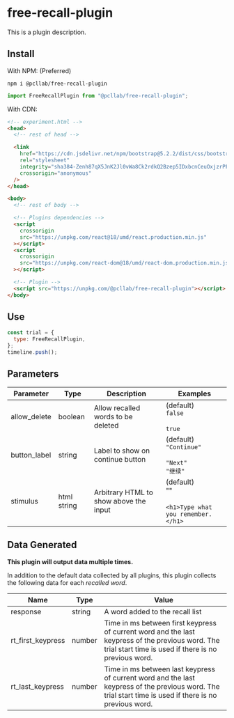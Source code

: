 # free-recall-plugin

This is a plugin description.

## Install

With NPM: (Preferred)

```
npm i @pcllab/free-recall-plugin
```

```js
import FreeRecallPlugin from "@pcllab/free-recall-plugin";
```

With CDN:

```html
<!-- experiment.html -->
<head>
  <!-- rest of head -->

  <link
    href="https://cdn.jsdelivr.net/npm/bootstrap@5.2.2/dist/css/bootstrap.min.css"
    rel="stylesheet"
    integrity="sha384-Zenh87qX5JnK2Jl0vWa8Ck2rdkQ2Bzep5IDxbcnCeuOxjzrPF/et3URy9Bv1WTRi"
    crossorigin="anonymous"
  />
</head>

<body>
  <!-- rest of body -->

  <!-- Plugins dependencies -->
  <script
    crossorigin
    src="https://unpkg.com/react@18/umd/react.production.min.js"
  ></script>
  <script
    crossorigin
    src="https://unpkg.com/react-dom@18/umd/react-dom.production.min.js"
  ></script>

  <!-- Plugin -->
  <script src="https://unpkg.com/@pcllab/free-recall-plugin"></script>
</body>
```

## Use

```js
const trial = {
  type: FreeRecallPlugin,
};
timeline.push();
```

## Parameters

| Parameter    | Type        | Description                            | Examples                                                  |
| ------------ | ----------- | -------------------------------------- | --------------------------------------------------------- |
| allow_delete | boolean     | Allow recalled words to be deleted     | (default)<br>`false`<br><br>`true`                        |
| button_label | string      | Label to show on continue button       | (default)<br>`"Continue"`<br><br>`"Next"`<br>`"继续"`     |
| stimulus     | html string | Arbitrary HTML to show above the input | (default)<br>""<br><br>`<h1>Type what you remember.</h1>` |

## Data Generated

**This plugin will output data multiple times.**

In addition to the default data collected by all plugins, this plugin collects the following data for each _recalled word_.

| Name              | Type   | Value                                                                                                                                                    |
| ----------------- | ------ | -------------------------------------------------------------------------------------------------------------------------------------------------------- |
| response          | string | A word added to the recall list                                                                                                                          |
| rt_first_keypress | number | Time in ms between first keypress of current word and the last keypress of the previous word. The trial start time is used if there is no previous word. |
| rt_last_keypress  | number | Time in ms between last keypress of current word and the last keypress of the previous word. The trial start time is used if there is no previous word.  |

